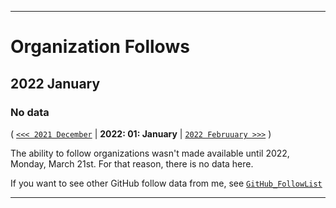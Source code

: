 
***

# Organization Follows

## 2022 January

### No data

( [`<<< 2021 December`](/Follows/2021/12_December/) | **2022: 01: January** | [`2022 Februuary >>>`](/Follows/2022/02_February/) )

The ability to follow organizations wasn't made available until 2022, Monday, March 21st. For that reason, there is no data here.

If you want to see other GitHub follow data from me, see [`GitHub_FollowList`](https://github.com/seanpm2001/GitHub_FollowList/)

***
